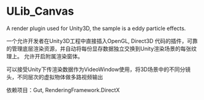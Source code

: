 ULib_Canvas
============

A render plugin used for Unity3D, the sample is a eddy particle effects.

一个允许开发者在Unity3D工程中直接插入OpenGL, Direct3D 代码的插件，可靠的管理底层渲染资源，并自动将每份显存数据独立交换到Unity渲染场景的每张纹理上。
允许开启附属渲染窗体。

可以接受Unity下传渲染数据作为VideoWindow使用，将3D场景中的不同分镜头，不同层次的虚拟物体做多路视频输出

依赖项目：Gut, RenderingFramework.DirectX
